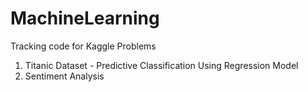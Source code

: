 # MachineLearning

Tracking code for Kaggle Problems

1) Titanic Dataset - Predictive Classification Using Regression Model
2) Sentiment Analysis

